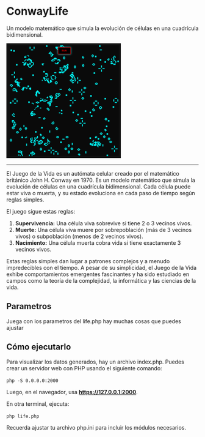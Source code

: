 # ConwayLife
Un modelo matemático que simula la evolución de células en una cuadrícula bidimensional.

<img src="https://raw.githubusercontent.com/lu9dce/lu9dce.github.io/main/img/life.png" width="300" height="300">
<hr>

El Juego de la Vida es un autómata celular creado por el matemático británico John H. Conway en 1970. Es un modelo matemático que simula la evolución de células en una cuadrícula bidimensional. Cada célula puede estar viva o muerta, y su estado evoluciona en cada paso de tiempo según reglas simples.

El juego sigue estas reglas:

1. **Supervivencia:** Una célula viva sobrevive si tiene 2 o 3 vecinos vivos.
2. **Muerte:** Una célula viva muere por sobrepoblación (más de 3 vecinos vivos) o subpoblación (menos de 2 vecinos vivos).
3. **Nacimiento:** Una célula muerta cobra vida si tiene exactamente 3 vecinos vivos.

Estas reglas simples dan lugar a patrones complejos y a menudo impredecibles con el tiempo. A pesar de su simplicidad, el Juego de la Vida exhibe comportamientos emergentes fascinantes y ha sido estudiado en campos como la teoría de la complejidad, la informática y las ciencias de la vida.

## Parametros

Juega con los parametros del life.php hay muchas cosas que puedes ajustar

## Cómo ejecutarlo

Para visualizar los datos generados, hay un archivo index.php. Puedes crear un servidor web con PHP usando el siguiente comando:

```php -S 0.0.0.0:2000```

Luego, en el navegador, usa **https://127.0.0.1:2000**.

En otra terminal, ejecuta:

```php life.php```

Recuerda ajustar tu archivo php.ini para incluir los módulos necesarios.

